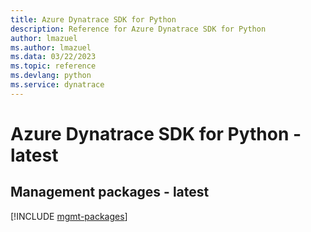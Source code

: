 ```yaml
---
title: Azure Dynatrace SDK for Python
description: Reference for Azure Dynatrace SDK for Python
author: lmazuel
ms.author: lmazuel
ms.data: 03/22/2023
ms.topic: reference
ms.devlang: python
ms.service: dynatrace
---
```

# Azure Dynatrace SDK for Python - latest

## Management packages - latest
[!INCLUDE [mgmt-packages](dynatrace-mgmt-index.md)]
